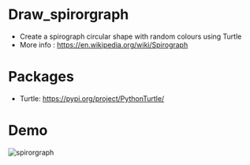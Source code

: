# Draw_spirorgraph
 - Create a spirograph circular  shape with random colours using Turtle
 - More info : https://en.wikipedia.org/wiki/Spirograph
# Packages
 - Turtle: https://pypi.org/project/PythonTurtle/
# Demo
![spirorgraph](https://user-images.githubusercontent.com/50704452/100743039-62ea1480-33e4-11eb-8209-7a587f52faaa.gif)
